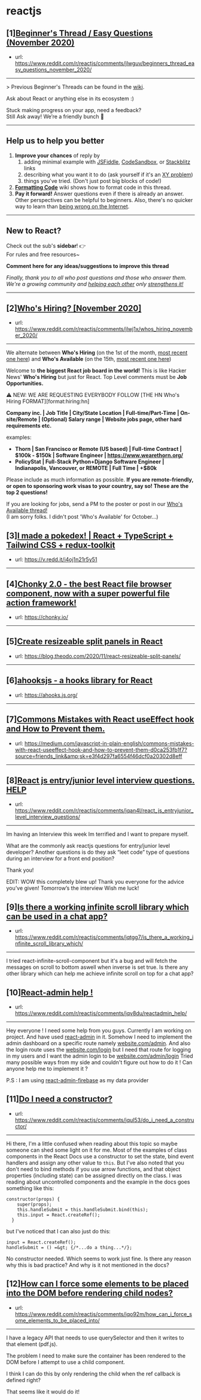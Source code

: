 # reactjs
## [1][Beginner's Thread / Easy Questions (November 2020)](https://www.reddit.com/r/reactjs/comments/jlwguv/beginners_thread_easy_questions_november_2020/)
- url: https://www.reddit.com/r/reactjs/comments/jlwguv/beginners_thread_easy_questions_november_2020/
---
&gt; Previous Beginner's Threads can be found in the [wiki][wiki previous threads].

Ask about React or anything else in its ecosystem :)

Stuck making progress on your app, need a feedback?  
Still Ask away! We’re a friendly bunch 🙂

---

## Help us to help you better

1. **Improve your chances** of reply by
   1. adding minimal example with [JSFiddle][jsfiddle], [CodeSandbox][code sandbox], or [Stackblitz][stackblitz] links
   1. describing what you want it to do (ask yourself if it's an [XY problem](https://meta.stackexchange.com/questions/66377/what-is-the-xy-problem))
   1. things you've tried. (Don't just post big blocks of code!)
1. **[Formatting Code][wiki formatting code]** wiki shows how to format code in this thread.
1. **Pay it forward!** Answer questions even if there is already an answer. Other perspectives can be helpful to beginners. Also, there's no quicker way to learn than [being wrong on the Internet][being wrong on the internet].

---

## New to React?

Check out the sub's **sidebar**! 👉  
For rules and free resources~

**Comment here for any ideas/suggestions to improve this thread**

_Finally, thank you to all who post questions and those who answer them. We're a growing community and [helping each other][learn by teaching] only [strengthens it!][learn in public]_

---

[usehooks.com]: https://usehooks.com/
[official getting started page]: https://reactjs.org/docs/getting-started.html
[/u/acemarke]: https://www.reddit.com/u/acemarke
[suggested resources for learning react]: http://blog.isquaredsoftware.com/2017/12/blogged-answers-learn-react/
[wiki formatting code]: https://www.reddit.com/r/reactjs/wiki/index#wiki_formatting_code
[wiki previous threads]: https://www.reddit.com/r/reactjs/wiki/index#wiki_previous_threads
[code sandbox]: https://codesandbox.io/s/new
[jsfiddle]: https://jsfiddle.net/Luktwrdm/
[stackblitz]: https://stackblitz.com/
[being wrong on the internet]: https://xkcd.com/386/
[tweet organization]: https://twitter.com/dan_abramov/status/1027245759232651270?lang=en
[get started with redux]: https://www.reddit.com/r/reactjs/wiki/index#wiki_getting_started_with_redux
[learn by teaching]: https://en.wikipedia.org/wiki/Learning_by_teaching
[learn in public]: https://www.swyx.io/writing/learn-in-public/
## [2][Who's Hiring? [November 2020]](https://www.reddit.com/r/reactjs/comments/jlwj1x/whos_hiring_november_2020/)
- url: https://www.reddit.com/r/reactjs/comments/jlwj1x/whos_hiring_november_2020/
---
We alternate between **Who's Hiring** (on the 1st of the month, [most recent one here][hiring:most recent]) and **Who's Available** (on the 15th, [most recent one here][available:most recent])

Welcome to **the biggest React job board in the world!** This is like Hacker News' **Who's Hiring** but just for React. Top Level comments must be **Job Opportunities.**

⚠️ NEW: WE ARE REQUESTING EVERYBODY FOLLOW [THE HN Who's Hiring FORMAT][format:hiring:hn]

**Company inc. | Job Title | City/State Location | Full-time/Part-Time | On-site/Remote | (Optional) Salary range | Website jobs page, other hard requirements etc.**

examples:

- **Thorn | San Francisco or Remote (US based) | Full-time Contract | $100k - $150k | Software Engineer | https://www.wearethorn.org/**
- **PolicyStat | Full-Stack Python+Django Software Engineer | Indianapolis, Vancouver, or REMOTE | Full Time | +\$80k**

Please include as much information as possible. **If you are remote-friendly, or open to sponsoring work visas to your country, say so! These are the top 2 questions!**

If you are looking for jobs, send a PM to the poster or post in our [Who's Available thread!][available:most recent]  
(I am sorry folks. I didn't post 'Who's Available' for October...)

[hiring:most recent]: https://www.reddit.com/r/reactjs/comments/j32odm/whos_hiring_and_rreactjs_moderator_applications/
[available:most recent]: https://www.reddit.com/r/reactjs/comments/itrbgt/whos_available_september_2020/
## [3][I made a pokedex! | React + TypeScript + Tailwind CSS + redux-toolkit](https://www.reddit.com/r/reactjs/comments/jqsij9/i_made_a_pokedex_react_typescript_tailwind_css/)
- url: https://v.redd.it/i4oj1n21r5y51
---

## [4][Chonky 2.0 - the best React file browser component, now with a super powerful file action framework!](https://www.reddit.com/r/reactjs/comments/jqky18/chonky_20_the_best_react_file_browser_component/)
- url: https://chonky.io/
---

## [5][Create resizeable split panels in React](https://www.reddit.com/r/reactjs/comments/jqx17r/create_resizeable_split_panels_in_react/)
- url: https://blog.theodo.com/2020/11/react-resizeable-split-panels/
---

## [6][ahooksjs - a hooks library for React](https://www.reddit.com/r/reactjs/comments/jqxa1p/ahooksjs_a_hooks_library_for_react/)
- url: https://ahooks.js.org/
---

## [7][Commons Mistakes with React useEffect hook and How to Prevent them.](https://www.reddit.com/r/reactjs/comments/jqvk76/commons_mistakes_with_react_useeffect_hook_and/)
- url: https://medium.com/javascript-in-plain-english/commons-mistakes-with-react-useeffect-hook-and-how-to-prevent-them-d0ca253fb1f7?source=friends_link&amp;sk=e3f4d297fa6554f46dcf0a20302d8eff
---

## [8][React js entry/junior level interview questions. HELP](https://www.reddit.com/r/reactjs/comments/jqan4l/react_js_entryjunior_level_interview_questions/)
- url: https://www.reddit.com/r/reactjs/comments/jqan4l/react_js_entryjunior_level_interview_questions/
---
Im having an Interview this week Im terrified and I want to prepare myself.

What are the commonly ask reactjs questions for entry/junior level developer? 
Another questions is do they ask “leet code” type of questions during an interview for a front end position?

Thank you!

EDIT: WOW this completely blew up! Thank you everyone for the advice you’ve given! Tomorrow’s the interview Wish me luck!
## [9][Is there a working infinite scroll library which can be used in a chat app?](https://www.reddit.com/r/reactjs/comments/jqtgg7/is_there_a_working_infinite_scroll_library_which/)
- url: https://www.reddit.com/r/reactjs/comments/jqtgg7/is_there_a_working_infinite_scroll_library_which/
---
I tried react-infinite-scroll-component but it's a bug and will fetch the messages on scroll to bottom aswell when inverse is set true. Is there any other library which can help me achieve infinite scroll on top for a chat app?
## [10][React-admin help !](https://www.reddit.com/r/reactjs/comments/jqv8du/reactadmin_help/)
- url: https://www.reddit.com/r/reactjs/comments/jqv8du/reactadmin_help/
---
Hey everyone ! I need some help from you guys. Currently I am working on project. And have used [react-admin](https://github.com/marmelab/react-admin/) in it. Somehow I need to implement the admin dashboard on a specific route namely [website.com/admin](https://website.com/admin). And also the login route uses the [website.com/login](https://website.com/login) but I need that route for logging in my users and I want the admin login to be [website.com/admin/login](https://website.com/admin/login)  Tried many possible ways from my side and couldn't figure out how to do it ! Can anyone help me to implement it ?

P.S : I am using [react-admin-firebase](https://github.com/benwinding/react-admin-firebase/) as my data provider
## [11][Do I need a constructor?](https://www.reddit.com/r/reactjs/comments/jqul53/do_i_need_a_constructor/)
- url: https://www.reddit.com/r/reactjs/comments/jqul53/do_i_need_a_constructor/
---
Hi there, I'm a little confused when reading about this topic so maybe someone can shed some light on it for me. Most of the examples of class components in the React Docs use a constructor to set the state, bind event handlers and assign any other value to `this`. But I've also noted that you don't need to bind methods if you use arrow functions, and that object properties (including state) can be assigned directly on the class. I was reading about uncontrolled components and the example in the docs goes something like this:  


    constructor(props) {
        super(props);
        this.handleSubmit = this.handleSubmit.bind(this);
        this.input = React.createRef();
      }

but I've noticed that I can also just do this:

    input = React.createRef();
    handleSubmit = () =&gt; {/*...do a thing...*/};

No constructor needed. Which seems to work just fine. Is there any reason why this is bad practice? And why is it not mentioned in the docs?
## [12][How can I force some elements to be placed into the DOM before rendering child nodes?](https://www.reddit.com/r/reactjs/comments/jqo92m/how_can_i_force_some_elements_to_be_placed_into/)
- url: https://www.reddit.com/r/reactjs/comments/jqo92m/how_can_i_force_some_elements_to_be_placed_into/
---
I have a legacy API that needs to use querySelector and then it writes to that element  (pdf.js).  

The problem I need to make sure the container has been rendered to the DOM before I attempt to use a child component.

I think I can do this by only rendering the child when the ref callback is defined right? 

That seems like it would do it!

